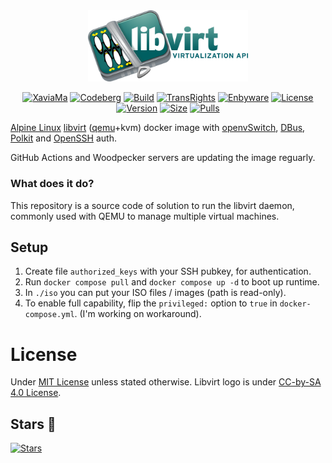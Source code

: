 <div align="center">
<a href="https://codeberg.org/GamePlayer-8/docker-libvirtd"><img src=".github/logo.png" title="Logo" style="max-width:100%;" width="256" /></a>
</div>
<div align="center">

[![XaviaMa]][xaviama_url]
[![Codeberg]][codeberg_url]
[![Build]][build_url]
[![TransRights]][transrights_url]
[![Enbyware]][enbyware_url]
[![License]][license_url]
[![Version]][tag_url]
[![Size]][tag_url]
[![Pulls]][hub_url]

</div></h1>

[Alpine Linux](https://alpinelinux.org/) [libvirt](https://libvirt.org/) ([qemu](https://www.qemu.org/)+kvm) docker image with [openvSwitch](https://www.openvswitch.org/), [DBus](https://dbus.freedesktop.org/), [Polkit](https://github.com/polkit-org/polkit) and [OpenSSH](https://www.openssh.com/) auth.

GitHub Actions and Woodpecker servers are updating the image reguarly.

### What does it do?

This repository is a source code of solution to run the libvirt daemon, commonly used with QEMU to manage multiple virtual machines.

## Setup

1. Create file `authorized_keys` with your SSH pubkey, for authentication.
2. Run `docker compose pull` and `docker compose up -d` to boot up runtime.
3. In `./iso` you can put your ISO files / images (path is read-only).
4. To enable full capability, flip the `privileged:` option to `true` in `docker-compose.yml`. (I'm working on workaround).

# License

Under [MIT License](./LICENSE.md) unless stated otherwise.
Libvirt logo is under [CC-by-SA 4.0 License](https://commons.wikimedia.org/w/index.php?curid=11468023).

## Stars 🌟
[![Stars](https://starchart.cc/GamePlayer-8/docker-libvirtd.svg?variant=adaptive)](https://starchart.cc/GamePlayer-8/docker-libvirtd)

[xaviama_url]: https://ci.chimmie.k.vu/repos/20
[codeberg_url]: https://ci.codeberg.org/repos/14900
[build_url]: https://github.com/GamePlayer-8/docker-libvirtd/
[transrights_url]: https://en.wikipedia.org/wiki/Transgender_rights_movement
[enbyware_url]: https://en.wikipedia.org/wiki/Non-binary
[license_url]: LICENSE.md
[hub_url]: https://hub.docker.com/r/gameplayer8/docker-libvirtd
[tag_url]: https://hub.docker.com/r/gameplayer8/docker-libvirtd/tags

[XaviaMa]: https://ci.chimmie.k.vu/api/badges/20/status.svg
[Codeberg]: https://ci.codeberg.org/api/badges/14900/status.svg
[Build]: https://github.com/GamePlayer-8/docker-libvirtd/actions/workflows/build.yml/badge.svg
[TransRights]: https://pride-badges.pony.workers.dev/static/v1?label=trans%20rights&stripeWidth=6&stripeColors=5BCEFA,F5A9B8,FFFFFF,F5A9B8,5BCEFA
[Enbyware]: https://pride-badges.pony.workers.dev/static/v1?label=enbyware&labelColor=%23555&stripeWidth=8&stripeColors=FCF434%2CFFFFFF%2C9C59D1%2C2C2C2C
[License]: https://img.shields.io/github/license/GamePlayer-8/docker-libvirtd
[Size]: https://img.shields.io/docker/image-size/gameplayer8/docker-libvirtd/latest?color=066da5&label=size
[Pulls]: https://img.shields.io/docker/pulls/gameplayer8/docker-libvirtd.svg?style=flat&label=pulls&logo=docker
[Version]: https://img.shields.io/docker/v/gameplayer8/docker-libvirtd/latest?arch=amd64&sort=semver&color=066da5
